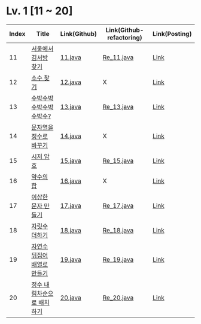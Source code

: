 # Lv. 1 \[11 ~ 20]

| Index | Title | Link(Github) | Link(Github-refactoring) | Link(Posting) |
|----|----|----|----|----|
| 11 | [서울에서 김서방 찾기](https://school.programmers.co.kr/learn/courses/30/lessons/12919) | [11.java](https://github.com/2384320/Programmers-Algorithm/blob/main/Lv.1/11~20/11.java) | [Re_11.java](https://github.com/2384320/Programmers-Algorithm/blob/main/Lv.1/11~20/Re_11.java) | [Link](https://swift-badge-161.notion.site/Lv-1-011-9b75399b52654670b9c6e0c538e3129e) |
| 12 | [소수 찾기](https://school.programmers.co.kr/learn/courses/30/lessons/12921) | [12.java](https://github.com/2384320/Programmers-Algorithm/blob/main/Lv.1/11~20/12.java) | X | [Link](https://swift-badge-161.notion.site/Lv-1-012-060c7d8f35dd468db8581b8ba1be47cb) |
| 13 | [수박수박수박수박수박수?](https://school.programmers.co.kr/learn/courses/30/lessons/12922) | [13.java](https://github.com/2384320/Programmers-Algorithm/blob/main/Lv.1/11~20/13.java) | [Re_13.java](https://github.com/2384320/Programmers-Algorithm/blob/main/Lv.1/11~20/Re_13.java) | [Link](https://swift-badge-161.notion.site/Lv-1-013-78bedb0fef454b378f98be9d0148d491) |
| 14 | [문자열을 정수로 바꾸기](https://school.programmers.co.kr/learn/courses/30/lessons/12925) | [14.java](https://github.com/2384320/Programmers-Algorithm/blob/main/Lv.1/11~20/14.java) | X | [Link](https://swift-badge-161.notion.site/Lv-1-014-fc10adfec3cf4a309395da747b2da039) |
| 15 | [시저 암호](https://school.programmers.co.kr/learn/courses/30/lessons/12926) | [15.java](https://github.com/2384320/Programmers-Algorithm/blob/main/Lv.1/11~20/15.java) | [Re_15.java](https://github.com/2384320/Programmers-Algorithm/blob/main/Lv.1/11~20/Re_15.java) | [Link](https://swift-badge-161.notion.site/Lv-1-015-0ab56b34674e44d99478d3718628960d) |
| 16 | [약수의 합](https://school.programmers.co.kr/learn/courses/30/lessons/12928) | [16.java](https://github.com/2384320/Programmers-Algorithm/blob/main/Lv.1/11~20/16.java) | X | [Link](https://swift-badge-161.notion.site/Lv-1-016-6efbc7f58fd14cfabcbfbdc9695fd855) |
| 17 | [이상한 문자 만들기](https://school.programmers.co.kr/learn/courses/30/lessons/12930) | [17.java](https://github.com/2384320/Programmers-Algorithm/blob/main/Lv.1/11~20/17.java) | [Re_17.java](https://github.com/2384320/Programmers-Algorithm/blob/main/Lv.1/11~20/Re_17.java) | [Link]() |
| 18 | [자릿수 더하기](https://school.programmers.co.kr/learn/courses/30/lessons/12931) | [18.java](https://github.com/2384320/Programmers-Algorithm/blob/main/Lv.1/11~20/18.java) | [Re_18.java](https://github.com/2384320/Programmers-Algorithm/blob/main/Lv.1/11~20/Re_18.java) | [Link]() |
| 19 | [자연수 뒤집어 배열로 만들기](https://school.programmers.co.kr/learn/courses/30/lessons/12932) | [19.java](https://github.com/2384320/Programmers-Algorithm/blob/main/Lv.1/11~20/19.java) | [Re_19.java](https://github.com/2384320/Programmers-Algorithm/blob/main/Lv.1/11~20/Re_19.java) | [Link]() |
| 20 | [정수 내림차순으로 배치하기](https://school.programmers.co.kr/learn/courses/30/lessons/12933) | [20.java](https://github.com/2384320/Programmers-Algorithm/blob/main/Lv.1/11~20/20.java) | [Re_20.java](https://github.com/2384320/Programmers-Algorithm/blob/main/Lv.1/11~20/Re_20.java) | [Link]() |